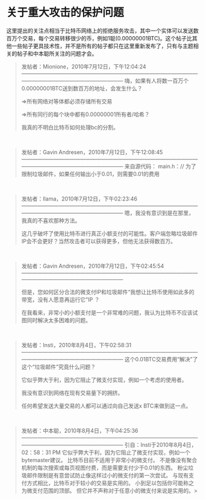 # 关于重大攻击的保护问题

这里提出的关注点相当于比特币网络上的拒绝服务攻击，其中一个实体可以发送数百万个交易，每个交易转移很少的币，例如1聪(0.00000001BTC)。这个帖子比其他一些帖子更具技术性，并不是所有的帖子都只在这里重新发布了，只有与主题相关的帖子和中本聪所关注的问题才会。

> 发帖者：Mionione，2010年7月12日，下午12:04:24
> ————————————————————————————————————————————————————
> 嗨，如果有人将数一百万个0.00000001BTC送到数百万的地址，会发生什么？
>
> =>所有网络对等体都必须存储所有交易
>
> =>所有同行的每个块中都有0.00000001所有者/哈希？
>
> 我真的不明白比特币如何处理bc的分割。

<br />

>发帖者：Gavin Andresen，2010年7月12日，下午12:08:45
> ————————————————————————————————————————————————————
> 来自源代码：
> main.h：// 为了限制垃圾邮件，如果任何输出小于0.01，则需要0.01的费用

<br />

> 发帖者：llama，2010年7月12日，下午02:23:46
> ————————————————————————————————————————————————————
> 嗯，我没有意识到是在那里，我真的不喜欢那种方法。
> 
> 这几乎破坏了使用比特币进行真正小额支付的可能性。客户端忽略垃圾邮件IP会不会更好？当然攻击者可以获得更多，但他无法获得数百万。

<br />

> 发帖者：Gavin Andresen，2010年7月12日，下午02:45:54
> ————————————————————————————————————————————————————
> 
> 但是，您如何区分合法的微支付IP和垃圾邮件“我想让比特币使用如此多的带宽，没有人愿意再运行它”IP ？
>
> 在我看来，非常小的小额支付是一个非常难的问题，我认为比特币不应该试图同时解决太多困难的问题。

<br />

> 发帖者：Insti，2010年8月4日，下午02:58:31
> ————————————————————————————————————————————————————
> 这个0.01BTC交易费用“解决”了这个“垃圾邮件”究竟什么问题？
>
> 它似乎弊大于利，因为它阻止了微支付实现，例如一个考虑的使用者。
>
> 我没有意识到网络在现有交易量下的拥挤。
>
> 任何希望发送大量交易的人都可以通过向自己发送x BTC来做到这一点。

<br />

> 发帖者：中本聪，2010年8月4日，下午04:25:36
> ————————————————————————————————————————————————————
> 引自：Insti于2010年8月4日，02：58：31 PM
它似乎弊大于利，因为它阻止了微支付实现，例如一个bytemaster建议。
比特币目前不适用于非常小的微支付。 不是像没有聚合机制的每次搜索或每页视图付费，而是需要支付少于0.01的东西。 粉尘垃圾邮件限制是有意尝试防止像这样过小的微支付的第一次尝试。
与现有支付方式相比，比特币对于较小的交易是实用的。 小到足以包括你可能称之为微支付范围的顶部。 但它并不声称对于任意小的微支付来说是实用的。>
>
>
>
>
>
>
>
>
>
>








